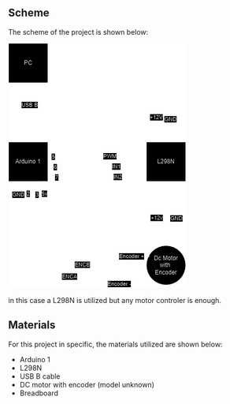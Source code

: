 ## Scheme

The scheme of the project is shown below:

![Scheme](/media/scheme.png )

in this case a L298N is utilized but any motor controler is enough.

## Materials

For this project in specific, the materials utilized are shown below:

- Arduino 1
- L298N
- USB B cable
- DC motor with encoder (model unknown)
- Breadboard
  
